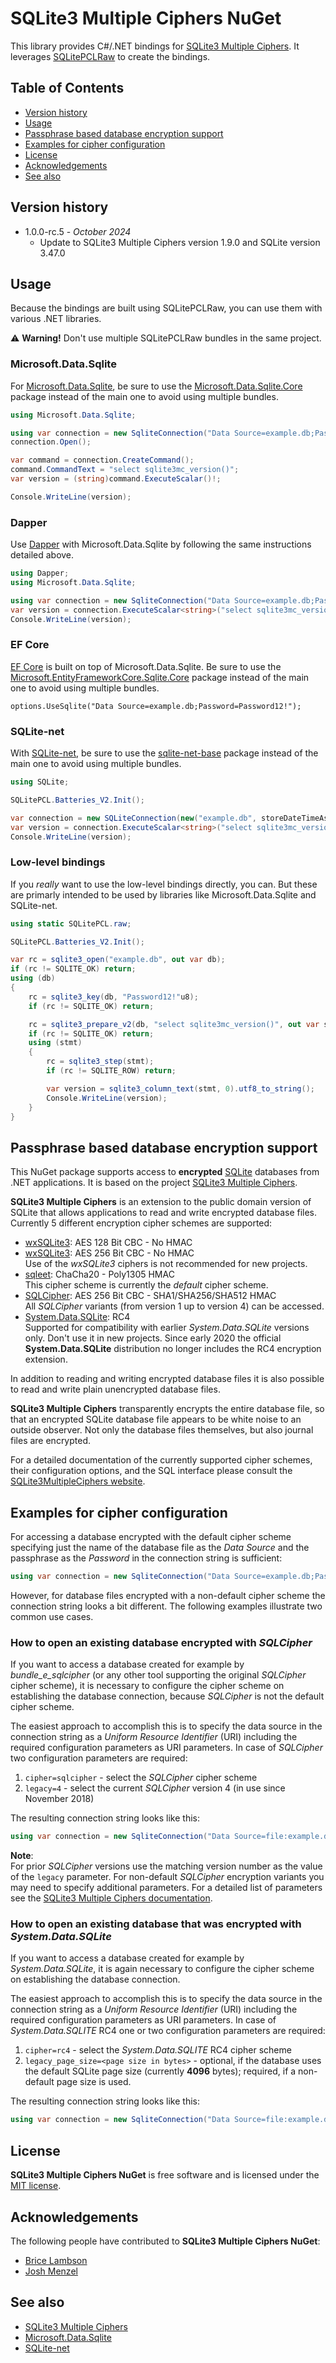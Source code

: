 # SQLite3 Multiple Ciphers NuGet

This library provides C#/.NET bindings for [SQLite3 Multiple Ciphers](https://utelle.github.io/SQLite3MultipleCiphers/). It leverages [SQLitePCLRaw](https://github.com/ericsink/SQLitePCL.raw#readme) to create the bindings.

## Table of Contents

- [Version history](#version-history)
- [Usage](#usage)
- [Passphrase based database encryption support](#passphrase-based-database-encryption-support)
- [Examples for cipher configuration](#examples-for-cipher-configuration)
- [License](#license)
- [Acknowledgements](#acknowledgements)
- [See also](#see-also)

## Version history

* 1.0.0-rc.5 - *October 2024*
  - Update to SQLite3 Multiple Ciphers version 1.9.0 and SQLite version 3.47.0

## Usage

Because the bindings are built using SQLitePCLRaw, you can use them with various .NET libraries.

:warning: **Warning!** Don't use multiple SQLitePCLRaw bundles in the same project.

### Microsoft.Data.Sqlite

For [Microsoft.Data.Sqlite](https://learn.microsoft.com/dotnet/standard/data/sqlite/), be sure to use the [Microsoft.Data.Sqlite.Core](https://www.nuget.org/packages/Microsoft.Data.Sqlite.Core) package instead of the main one to avoid using multiple bundles.

```cs
using Microsoft.Data.Sqlite;

using var connection = new SqliteConnection("Data Source=example.db;Password=Password12!");
connection.Open();

var command = connection.CreateCommand();
command.CommandText = "select sqlite3mc_version()";
var version = (string)command.ExecuteScalar()!;

Console.WriteLine(version);
```

### Dapper

Use [Dapper](https://dapperlib.github.io/Dapper/) with Microsoft.Data.Sqlite by following the same instructions detailed above.

```cs
using Dapper;
using Microsoft.Data.Sqlite;

using var connection = new SqliteConnection("Data Source=example.db;Password=Password12!");
var version = connection.ExecuteScalar<string>("select sqlite3mc_version()");
Console.WriteLine(version);
```

### EF Core

[EF Core](https://learn.microsoft.com/ef/core/) is built on top of Microsoft.Data.Sqlite. Be sure to use the [Microsoft.EntityFrameworkCore.Sqlite.Core](https://www.nuget.org/packages/Microsoft.EntityFrameworkCore.Sqlite.Core) package instead of the main one to avoid using multiple bundles.

```
options.UseSqlite("Data Source=example.db;Password=Password12!");
```

### SQLite-net

With [SQLite-net](https://github.com/praeclarum/sqlite-net#readme), be sure to use the [sqlite-net-base](https://www.nuget.org/packages/sqlite-net-base) package instead of the main one to avoid using multiple bundles.

```cs
using SQLite;

SQLitePCL.Batteries_V2.Init();

var connection = new SQLiteConnection(new("example.db", storeDateTimeAsTicks: true, key: "Password12!"));
var version = connection.ExecuteScalar<string>("select sqlite3mc_version()");
Console.WriteLine(version);
```

### Low-level bindings

If you *really* want to use the low-level bindings directly, you can. But these are primarly intended to be used by libraries like Microsoft.Data.Sqlite and SQLite-net.

```cs
using static SQLitePCL.raw;

SQLitePCL.Batteries_V2.Init();

var rc = sqlite3_open("example.db", out var db);
if (rc != SQLITE_OK) return;
using (db)
{
    rc = sqlite3_key(db, "Password12!"u8);
    if (rc != SQLITE_OK) return;

    rc = sqlite3_prepare_v2(db, "select sqlite3mc_version()", out var stmt);
    if (rc != SQLITE_OK) return;
    using (stmt)
    {
        rc = sqlite3_step(stmt);
        if (rc != SQLITE_ROW) return;

        var version = sqlite3_column_text(stmt, 0).utf8_to_string();
        Console.WriteLine(version);
    }
}
```
## <a name="encryption" />Passphrase based database encryption support

This NuGet package supports access to **encrypted** [SQLite](https://www.sqlite.org) databases from .NET applications. It is based on the project [SQLite3 Multiple Ciphers](https://utelle.github.io/SQLite3MultipleCiphers/).

**SQLite3 Multiple Ciphers** is an extension to the public domain version of SQLite that allows applications to read and write encrypted database files. Currently 5 different encryption cipher schemes are supported:

- [wxSQLite3](https://github.com/utelle/wxsqlite3): AES 128 Bit CBC - No HMAC
- [wxSQLite3](https://github.com/utelle/wxsqlite3): AES 256 Bit CBC - No HMAC  
Use of the _wxSQLite3_ ciphers is not recommended for new projects.
- [sqleet](https://github.com/resilar/sqleet): ChaCha20 - Poly1305 HMAC  
This cipher scheme is currently the _default_ cipher scheme.
- [SQLCipher](https://www.zetetic.net/sqlcipher/): AES 256 Bit CBC - SHA1/SHA256/SHA512 HMAC  
All _SQLCipher_ variants (from version 1 up to version 4) can be accessed.
- [System.Data.SQLite](http://system.data.sqlite.org): RC4  
Supported for compatibility with earlier _System.Data.SQLite_ versions only. Don't use it in new projects. Since early 2020 the official **System.Data.SQLite** distribution no longer includes the RC4 encryption extension.

In addition to reading and writing encrypted database files it is also possible to read and write plain unencrypted database files.

**SQLite3 Multiple Ciphers** transparently encrypts the entire database file, so that an encrypted SQLite database file appears to be white noise to an outside observer. Not only the database files themselves, but also journal files are encrypted.

For a detailed documentation of the currently supported cipher schemes, their configuration options, and the SQL interface please consult the [SQLite3MultipleCiphers website](https://utelle.github.io/SQLite3MultipleCiphers/).

## Examples for cipher configuration

For accessing a database encrypted with the default cipher scheme specifying just the name of the database file as the _Data Source_ and the passphrase as the _Password_ in the connection string is sufficient:

```cs
using var connection = new SqliteConnection("Data Source=example.db;Password=Password12!");
```

However, for database files encrypted with a non-default cipher scheme the connection string looks a bit different. The following examples illustrate two common use cases.

### How to open an existing database encrypted with _SQLCipher_

If you want to access a database created for example by _bundle_e_sqlcipher_ (or any other tool supporting the original _SQLCipher_ cipher scheme), it is necessary to configure the cipher scheme on establishing the database connection, because _SQLCipher_ is not the default cipher scheme.

The easiest approach to accomplish this is to specify the data source in the connection string as a _Uniform Resource Identifier_ (URI) including the required configuration parameters as URI parameters. In case of _SQLCipher_ two configuration parameters are required:

1. `cipher=sqlcipher` - select the _SQLCipher_ cipher scheme
2. `legacy=4` - select the current _SQLCipher_ version 4 (in use since November 2018)

The resulting connection string looks like this:

```cs
using var connection = new SqliteConnection("Data Source=file:example.db?cipher=sqlcipher&legacy=4;Password=Password12!");
```

**Note**:  
For prior _SQLCipher_ versions use the matching version number as the value of the `legacy` parameter. For non-default _SQLCipher_ encryption variants you may need to specify additional parameters. For a detailed list of parameters see the [SQLite3 Multiple Ciphers documentation](https://utelle.github.io/SQLite3MultipleCiphers/docs/ciphers/cipher_sqlcipher/).

### How to open an existing database that was encrypted with _System.Data.SQLite_

If you want to access a database created for example by _System.Data.SQLite_, it is again necessary to configure the cipher scheme on establishing the database connection.

The easiest approach to accomplish this is to specify the data source in the connection string as a _Uniform Resource Identifier_ (URI) including the required configuration parameters as URI parameters. In case of _System.Data.SQLITE_ RC4 one or two configuration parameters are required:

1. `cipher=rc4` - select the _System.Data.SQLITE_ RC4 cipher scheme
2. `legacy_page_size=<page size in bytes>` - optional, if the database uses the default SQLite page size (currently **4096** bytes); required, if a non-default page size is used.

The resulting connection string looks like this:

```cs
using var connection = new SqliteConnection("Data Source=file:example.db?cipher=rc4;Password=Password12!");
```

## License

**SQLite3 Multiple Ciphers NuGet** is free software and is licensed under the [MIT license](LICENSE).

## Acknowledgements

The following people have contributed to **SQLite3 Multiple Ciphers NuGet**:

- [Brice Lambson](https://github.com/bricelam)
- [Josh Menzel](https://github.com/jammerxd)

## See also

- [SQLite3 Multiple Ciphers](https://utelle.github.io/SQLite3MultipleCiphers/)
- [Microsoft.Data.Sqlite](https://learn.microsoft.com/dotnet/standard/data/sqlite/)
- [SQLite-net](https://github.com/praeclarum/sqlite-net#readme)
